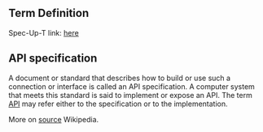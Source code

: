 ## Term Definition

Spec-Up-T link: <a href='https://weboftrust.github.io/WOT-terms/docs/glossary/application-programming-interface'>here</a>

## API specification
A document or standard that describes how to build or use such a connection or interface is called an API specification. A computer system that meets this standard is said to implement or expose an API. The term [API](API) may refer either to the specification or to the implementation.

More on [source](https://en.wikipedia.org/wiki/API) Wikipedia.
